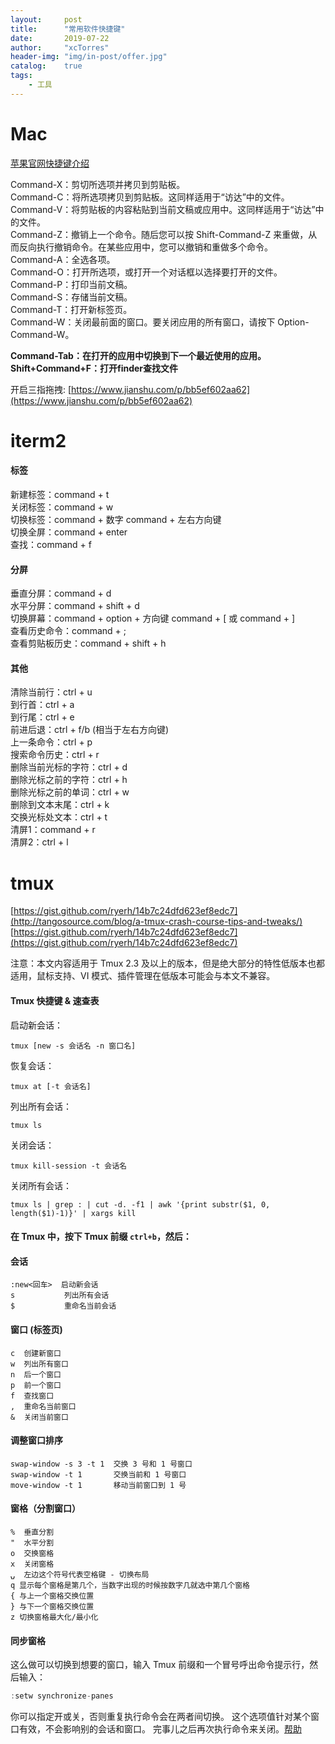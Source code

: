 ```yaml
---
layout:     post
title:      "常用软件快捷键"
date:       2019-07-22
author:     "xcTorres"
header-img: "img/in-post/offer.jpg"
catalog:    true
tags:
    - 工具
---
```

# Mac
[苹果官网快捷键介绍](https://support.apple.com/zh-cn/HT201236)

Command-X：剪切所选项并拷贝到剪贴板。  
Command-C：将所选项拷贝到剪贴板。这同样适用于“访达”中的文件。  
Command-V：将剪贴板的内容粘贴到当前文稿或应用中。这同样适用于“访达”中的文件。  
Command-Z：撤销上一个命令。随后您可以按 Shift-Command-Z 来重做，从而反向执行撤销命令。在某些应用中，您可以撤销和重做多个命令。  
Command-A：全选各项。  
Command-O：打开所选项，或打开一个对话框以选择要打开的文件。  
Command-P：打印当前文稿。  
Command-S：存储当前文稿。  
Command-T：打开新标签页。  
Command-W：关闭最前面的窗口。要关闭应用的所有窗口，请按下 Option-Command-W。


**Command-Tab：在打开的应用中切换到下一个最近使用的应用。**  
**Shift+Command+F：打开finder查找文件**  

开启三指拖拽: [https://www.jianshu.com/p/bb5ef602aa62](https://www.jianshu.com/p/bb5ef602aa62)


# iterm2
#### 标签
新建标签：command + t  
关闭标签：command + w  
切换标签：command + 数字 command + 左右方向键  
切换全屏：command + enter  
查找：command + f

#### 分屏
垂直分屏：command + d  
水平分屏：command + shift + d  
切换屏幕：command + option + 方向键 command + [ 或 command + ]  
查看历史命令：command + ;  
查看剪贴板历史：command + shift + h

#### 其他
清除当前行：ctrl + u  
到行首：ctrl + a  
到行尾：ctrl + e  
前进后退：ctrl + f/b (相当于左右方向键)  
上一条命令：ctrl + p  
搜索命令历史：ctrl + r  
删除当前光标的字符：ctrl + d  
删除光标之前的字符：ctrl + h  
删除光标之前的单词：ctrl + w  
删除到文本末尾：ctrl + k  
交换光标处文本：ctrl + t  
清屏1：command + r  
清屏2：ctrl + l

# tmux  
[https://gist.github.com/ryerh/14b7c24dfd623ef8edc7](http://tangosource.com/blog/a-tmux-crash-course-tips-and-tweaks/) 
[https://gist.github.com/ryerh/14b7c24dfd623ef8edc7](https://gist.github.com/ryerh/14b7c24dfd623ef8edc7)

注意：本文内容适用于 Tmux 2.3 及以上的版本，但是绝大部分的特性低版本也都适用，鼠标支持、VI 模式、插件管理在低版本可能会与本文不兼容。

#### Tmux 快捷键 & 速查表

启动新会话：

    tmux [new -s 会话名 -n 窗口名]

恢复会话：

    tmux at [-t 会话名]

列出所有会话：

    tmux ls

<a name="killSessions"></a>关闭会话：

    tmux kill-session -t 会话名

<a name="killAllSessions"></a>关闭所有会话：

    tmux ls | grep : | cut -d. -f1 | awk '{print substr($1, 0, length($1)-1)}' | xargs kill

#### 在 Tmux 中，按下 Tmux 前缀 `ctrl+b`，然后：

#### 会话

    :new<回车>  启动新会话
    s           列出所有会话
    $           重命名当前会话

#### 窗口 (标签页)

    c  创建新窗口
    w  列出所有窗口
    n  后一个窗口
    p  前一个窗口
    f  查找窗口
    ,  重命名当前窗口
    &  关闭当前窗口

#### 调整窗口排序

    swap-window -s 3 -t 1  交换 3 号和 1 号窗口
    swap-window -t 1       交换当前和 1 号窗口
    move-window -t 1       移动当前窗口到 1 号

#### 窗格（分割窗口） 

    %  垂直分割
    "  水平分割
    o  交换窗格
    x  关闭窗格
    ⍽  左边这个符号代表空格键 - 切换布局
    q 显示每个窗格是第几个，当数字出现的时候按数字几就选中第几个窗格
    { 与上一个窗格交换位置
    } 与下一个窗格交换位置
    z 切换窗格最大化/最小化

#### <a name="syncPanes"></a>同步窗格

这么做可以切换到想要的窗口，输入 Tmux 前缀和一个冒号呼出命令提示行，然后输入：

```java
:setw synchronize-panes
```

你可以指定开或关，否则重复执行命令会在两者间切换。
这个选项值针对某个窗口有效，不会影响别的会话和窗口。
完事儿之后再次执行命令来关闭。[帮助](http://blog.sanctum.geek.nz/sync-tmux-panes/)
